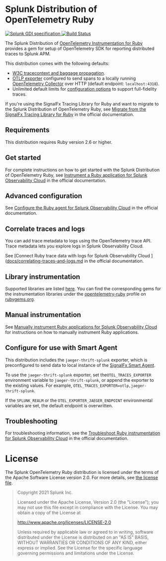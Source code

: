# Splunk Distribution of OpenTelemetry Ruby

<p align="left">
  <a href="https://github.com/signalfx/gdi-specification/releases/tag/v1.2.0">
    <img alt="Splunk GDI specification" src="https://img.shields.io/badge/GDI-1.2.0-blueviolet?style=for-the-badge">
  </a>
  <a href="https://github.com/signalfx/splunk-otel-ruby/actions?query=workflow%3A%22Ruby+CI%22">
    <img alt="Build Status" src="https://img.shields.io/github/workflow/status/signalfx/splunk-otel-ruby/Ruby%20CI?style=for-the-badge">
  </a>
</p>

The Splunk Distribution of [OpenTelemetry Instrumentation for
Ruby](https://github.com/open-telemetry/opentelemetry-ruby) provides a gem for
setup of OpenTelemetry SDK for reporting distributed traces to Splunk
APM.

This distribution comes with the following defaults:

- [W3C tracecontext and baggage propagation](https://www.w3.org/TR/trace-context).
- [OTLP exporter](https://rubygems.org/gems/opentelemetry-exporter-otlp)
  configured to send spans to a locally running [OpenTelemetry
  Collector](https://github.com/open-telemetry/opentelemetry-collector) over
  HTTP (default endpoint: `localhost:4318`).
- Unlimited default limits for [configuration options](#trace-configuration) to
  support full-fidelity traces.

If you're using the SignalFx Tracing Library for Ruby and want to migrate to the Splunk Distribution of OpenTelemetry Ruby, see [Migrate from the SignalFx Tracing Library for Ruby](https://quickdraw.splunk.com/redirect/?product=Observability&version=current&location=ruby.migrate) in the official documentation.

## Requirements

This distribution requires Ruby version 2.6 or higher.

## Get started

For complete instructions on how to get started with the Splunk Distribution of OpenTelemetry Ruby, see [Instrument a Ruby application for Splunk Observability Cloud](https://quickdraw.splunk.com/redirect/?product=Observability&version=current&location=ruby.application) in the official documentation.

## Advanced configuration

See [Configure the Ruby agent for Splunk Observability Cloud](https://quickdraw.splunk.com/redirect/?product=Observability&version=current&location=ruby.configuration) in the official documentation.

## Correlate traces and logs

You can add trace metadata to logs using the OpenTelemetry trace API. Trace
metadata lets you explore logs in Splunk Observability Cloud.

See [Connect Ruby trace data with logs for Splunk Observability Cloud
]([docs/correlating-traces-and-logs.md](https://quickdraw.splunk.com/redirect/?product=Observability&version=current&location=ruby.trace.logs) in the official documentation.

## Library instrumentation

Supported libraries are listed
[here](https://github.com/open-telemetry/opentelemetry-ruby-contrib/tree/main/instrumentation).
You can find the corresponding gems for the instrumentation libraries under the
[opentelemetry-ruby](https://rubygems.org/profiles/opentelemetry-ruby) profile
on [rubygems.org](https://rubygems.org).


## Manual instrumentation

See [Manually instrument Ruby applications for Splunk Observability Cloud](https://quickdraw.splunk.com/redirect/?product=Observability&version=current&location=ruby.manual.instrumentation) for instructions on how to manually instrument Ruby applications.

## Configure for use with Smart Agent

This distribution includes the `jaeger-thrift-splunk` exporter, which is preconfigured to send data to local instance of the [SignalFx Smart Agent](https://github.com/signalfx/signalfx-agent).

To use the `jaeger-thrift-splunk` exporter, set the`OTEL_TRACES_EXPORTER` environment variable to `jaeger-thrift-splunk`, or append the exporter to the existing values. For example,  `OTEL_TRACES_EXPORTER=otlp,jaeger-thrift-splunk`.

If the `SPLUNK_REALM` or the `OTEL_EXPORTER_JAEGER_ENDPOINT` environmental variables are set, the default endpoint is overwritten.

## Troubleshooting

For troubleshooting information, see the [Troubleshoot Ruby instrumentation for Splunk Observability Cloud](https://quickdraw.splunk.com/redirect/?product=Observability&version=current&location=ruby.troubleshooting) in the official documentation.

# License

The Splunk OpenTelemetry Ruby distribution is licensed under the terms of the
Apache Software License version 2.0. For more details, see [the license
file](./LICENSE).

> Copyright 2021 Splunk Inc.
>
> Licensed under the Apache License, Version 2.0 (the "License"); you may not use this file except in compliance with the License. You may obtain a copy of the License at
>
> http://www.apache.org/licenses/LICENSE-2.0
>
> Unless required by applicable law or agreed to in writing, software distributed under the License is distributed on an "AS IS" BASIS, WITHOUT WARRANTIES OR CONDITIONS OF ANY KIND, either express or implied. See the License for the specific language governing permissions and limitations under the License.

